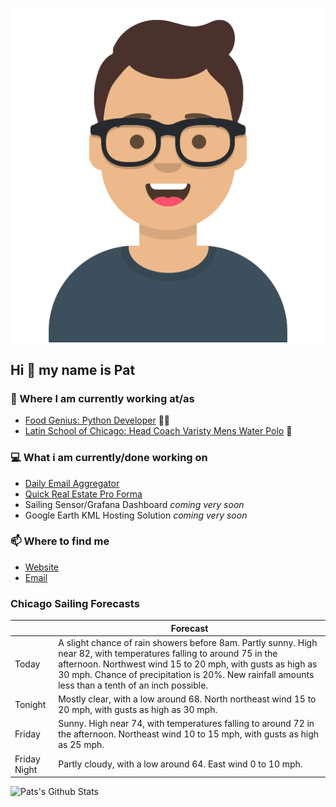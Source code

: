 [![Social banner for p-j-falconer](https://raw.githubusercontent.com/P-J-FALCONER/P-J-FALCONER/master/assets/avataaars.svg)](https://patfalconer.com/)
## Hi :wave: my name is Pat

### 💼 Where I am currently working at/as
- [Food Genius: Python Developer](https://getfoodgenius.com/) 🍔🐍
- [Latin School of Chicago: Head Coach Varisty Mens Water Polo](https://www.latinschool.org/) 🤽


### 💻 What i am currently/done working on
 - [Daily Email Aggregator](https://github.com/P-J-FALCONER/dott_daily_mail)
 - [Quick Real Estate Pro Forma](https://github.com/P-J-FALCONER/henry)
 - Sailing Sensor/Grafana Dashboard *coming very soon*
 - Google Earth KML Hosting Solution *coming very soon*

### 📫 Where to find me
 - [Website](https://patfalconer.com/)
 - [Email](mailto:patrick.j.falconer@gmail.com)


### Chicago Sailing Forecasts
|   | Forecast  |
|---|---|
| Today | A slight chance of rain showers before 8am. Partly sunny. High near 82, with temperatures falling to around 75 in the afternoon. Northwest wind 15 to 20 mph, with gusts as high as 30 mph. Chance of precipitation is 20%. New rainfall amounts less than a tenth of an inch possible. |
| Tonight | Mostly clear, with a low around 68. North northeast wind 15 to 20 mph, with gusts as high as 30 mph. |
| Friday | Sunny. High near 74, with temperatures falling to around 72 in the afternoon. Northeast wind 10 to 15 mph, with gusts as high as 25 mph. |
| Friday Night | Partly cloudy, with a low around 64. East wind 0 to 10 mph. |

![Pats's Github Stats](https://github-readme-stats.vercel.app/api?username=p-j-falconer&show_icons=true&theme=radical)
